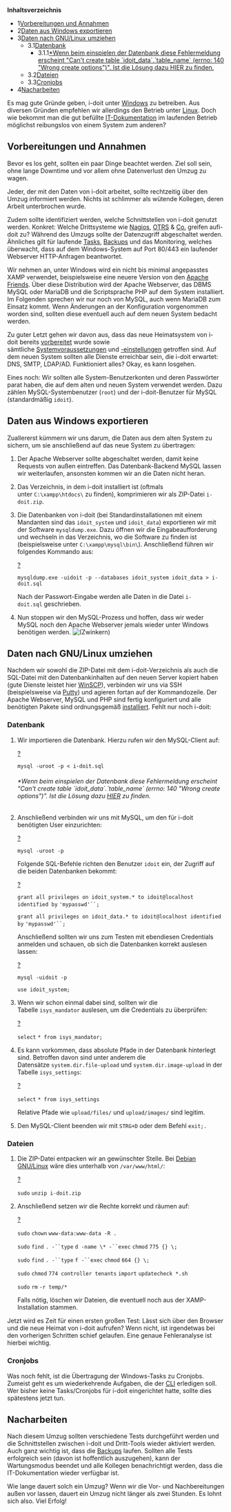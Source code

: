 **Inhaltsverzeichnis**

*   1[Vorbereitungen und Annahmen](#UmzugvonWindowszuLinux-VorbereitungenundAnnahmen)
*   2[Daten aus Windows exportieren](#UmzugvonWindowszuLinux-DatenausWindowsexportieren)
*   3[Daten nach GNU/Linux umziehen](#UmzugvonWindowszuLinux-DatennachGNU/Linuxumziehen)
    *   3.1[Datenbank](#UmzugvonWindowszuLinux-Datenbank)
        *   3.1.1[\*Wenn beim einspielen der Datenbank diese Fehlermeldung erscheint "Can't create table \`idoit\_data\`.\`table\_name\` (errno: 140 "Wrong create options")". Ist die Lösung dazu HIER zu finden.](#UmzugvonWindowszuLinux-*WennbeimeinspielenderDatenbankdieseFehlermeldungerscheint"Can'tcreatetable`idoit_data`.`table_name`(errno:140"Wrongcreateoptions")".IstdieLösungdazuHIERzufinden.)
    *   3.2[Dateien](#UmzugvonWindowszuLinux-Dateien)
    *   3.3[Cronjobs](#UmzugvonWindowszuLinux-Cronjobs)
*   4[Nacharbeiten](#UmzugvonWindowszuLinux-Nacharbeiten)

Es mag gute Gründe geben, i-doit unter [Windows](/display/de/Microsoft+Windows+Server) zu betreiben. Aus diversen Gründen empfehlen wir allerdings den Betrieb unter [Linux](/pages/viewpage.action?pageId=10223831). Doch wie bekommt man die gut befüllte [IT-Dokumentation](/display/de/Glossar#Glossar-IT-Dokumentation) im laufenden Betrieb möglichst reibungslos von einem System zum anderen?

Vorbereitungen und Annahmen
---------------------------

Bevor es los geht, sollten ein paar Dinge beachtet werden. Ziel soll sein, ohne lange Downtime und vor allem ohne Datenverlust den Umzug zu wagen.

Jeder, der mit den Daten von i-doit arbeitet, sollte rechtzeitig über den Umzug informiert werden. Nichts ist schlimmer als wütende Kollegen, deren Arbeit unterbrochen wurde.

Zudem sollte identifiziert werden, welche Schnittstellen von i-doit genutzt werden. Konkret: Welche Drittsysteme wie [Nagios](/display/de/Nagios), [OTRS](/display/de/Service+Desk) & [Co.](/display/de/Daten+konsolidieren) greifen aufi-doit zu? Während des Umzugs sollte der Datenzugriff abgeschaltet werden. Ähnliches gilt für laufende [Tasks](/display/de/CLI), [Backups](/display/de/Daten+sichern+und+wiederherstellen) und das Monitoring, welches überwacht, dass auf dem Windows-System auf Port 80/443 ein laufender Webserver HTTP-Anfragen beantwortet.

Wir nehmen an, unter Windows wird ein nicht bis minimal angepasstes XAMP verwendet, beispielsweise eine neuere Version von den [Apache Friends](https://www.apachefriends.org/). Über diese Distribution wird der Apache Webserver, das DBMS MySQL oder MariaDB und die Scriptsprache PHP auf dem System installiert. Im Folgenden sprechen wir nur noch von MySQL, auch wenn MariaDB zum Einsatz kommt. Wenn Änderungen an der Konfiguration vorgenommen worden sind, sollten diese eventuell auch auf dem neuen System bedacht werden.

Zu guter Letzt gehen wir davon aus, dass das neue Heimatsystem von i-doit bereits [vorbereitet](/display/de/Manuelle+Installation) wurde sowie sämtliche [Systemvoraussetzungen](/display/de/Systemvoraussetzungen) und [\-einstellungen](/display/de/Systemeinstellungen) getroffen sind. Auf dem neuen System sollten alle Dienste erreichbar sein, die i-doit erwartet: DNS, SMTP, LDAP/AD. Funktioniert alles? Okay, es kann losgehen.

Eines noch: Wir sollten alle System-Benutzerkonten und deren Passwörter parat haben, die auf dem alten und neuen System verwendet werden. Dazu zählen MySQL-Systembenutzer (`root`) und der i-doit-Benutzer für MySQL (standardmäßig `idoit`).

Daten aus Windows exportieren
-----------------------------

Zuallererst kümmern wir uns darum, die Daten aus dem alten System zu sichern, um sie anschließend auf das neue System zu übertragen:

1.  Der Apache Webserver sollte abgeschaltet werden, damit keine Requests von außen eintreffen. Das Datenbank-Backend MySQL lassen wir weiterlaufen, ansonsten kommen wir an die Daten nicht heran.
2.  Das Verzeichnis, in dem i-doit installiert ist (oftmals unter `C:\xampp\htdocs\` zu finden), komprimieren wir als ZIP-Datei `i-doit.zip`.
3.  Die Datenbanken von i-doit (bei Standardinstallationen mit einem Mandanten sind das `idoit_system` und `idoit_data`) exportieren wir mit der Software `mysqldump.exe`. Dazu öffnen wir die Eingabeaufforderung und wechseln in das Verzeichnis, wo die Software zu finden ist (beispielsweise unter `C:\xampp\mysql\bin\`). Anschließend führen wir folgendes Kommando aus:
    
    [?](#)
    
    `mysqldump.exe -uidoit -p --databases idoit_system idoit_data > i-doit.sql`
    
    Nach der Passwort-Eingabe werden alle Daten in die Datei `i-doit.sql` geschrieben.
    
4.  Nun stoppen wir den MySQL-Prozess und hoffen, dass wir weder MySQL noch den Apache Webserver jemals wieder unter Windows benötigen werden. ![(Zwinkern)](/s/-28jgoa/8803/xi7l17/_/images/icons/emoticons/wink.svg)

Daten nach GNU/Linux umziehen
-----------------------------

Nachdem wir sowohl die ZIP-Datei mit dem i-doit-Verzeichnis als auch die SQL-Datei mit den Datenbankinhalten auf den neuen Server kopiert haben (gute Dienste leistet hier [WinSCP](http://winscp.net/eng/docs/lang:de)), verbinden wir uns via SSH (beispielsweise via [Putty](http://www.putty.org/)) und agieren fortan auf der Kommandozeile. Der Apache Webserver, MySQL und PHP sind fertig konfiguriert und alle benötigten Pakete sind ordnungsgemäß [installiert](/display/de/Installation). Fehlt nur noch i-doit:

### Datenbank

1.  Wir importieren die Datenbank. Hierzu rufen wir den MySQL-Client auf:
    
    [?](#)
    
    `mysql -uroot -p < i-doit.sql`
    
    ###### \*Wenn beim einspielen der Datenbank diese Fehlermeldung erscheint "Can't create table \`idoit\_data\`.\`table\_name\` (errno: 140 "Wrong create options")". Ist die Lösung dazu [HIER](https://kb.i-doit.com/pages/viewpage.action?pageId=97288438) zu finden.
    
      
    
2.  Anschließend verbinden wir uns mit MySQL, um den für i-doit benötigten User einzurichten:
    
    [?](#)
    
    `mysql -uroot -p`
    
    Folgende SQL-Befehle richten den Benutzer `idoit` ein, der Zugriff auf die beiden Datenbanken bekommt: 
    
    [?](#)
    
    `grant all privileges on idoit_system.* to idoit@localhost identified by` `'mypasswd'``;  `
    
    `grant all privileges on idoit_data.* to idoit@localhost identified by` `'mypasswd'``;`
    
    Anschließend sollten wir uns zum Testen mit ebendiesen Credentials anmelden und schauen, ob sich die Datenbanken korrekt auslesen lassen:
    
    [?](#)
    
    `mysql -uidoit -p`
    
    `use idoit_system;`
    
3.  Wenn wir schon einmal dabei sind, sollten wir die Tabelle `isys_mandator` auslesen, um die Credentials zu überprüfen:
    
    [?](#)
    
    `select` `* from isys_mandator;`
    
4.  Es kann vorkommen, dass absolute Pfade in der Datenbank hinterlegt sind. Betroffen davon sind unter anderem die Datensätze `system.dir.file-upload` und `system.dir.image-upload` in der Tabelle `isys_settings`:
    
    [?](#)
    
    `select` `* from isys_settings`
    
    Relative Pfade wie `upload/files/` und `upload/images/` sind legitim.
    
5.  Den MySQL-Client beenden wir mit `STRG+D` oder dem Befehl `exit;.`

### Dateien

1.  Die ZIP-Datei entpacken wir an gewünschter Stelle. Bei [Debian GNU/Linux](/pages/viewpage.action?pageId=10223831) wäre dies unterhalb von `/var/www/html/`: 
    
    [?](#)
    
    `sudo` `unzip i-doit.zip`
    
2.  Anschließend setzen wir die Rechte korrekt und räumen auf:
    
    [?](#)
    
    `sudo` `chown` `www-data:www-data -R .`
    
    `sudo` `find` `. -``type` `d -name \* -``exec` `chmod` `775 {} \;`
    
    `sudo` `find` `. -``type` `f -``exec` `chmod` `664 {} \;`
    
    `sudo` `chmod` `774 controller tenants` `import` `updatecheck *.sh`
    
    `sudo` `rm` `-r temp/*`
    
    Falls nötig, löschen wir Dateien, die eventuell noch aus der XAMP-Installation stammen.
    

Jetzt wird es Zeit für einen ersten großen Test: Lässt sich über den Browser und die neue Heimat von i-doit aufrufen? Wenn nicht, ist irgendetwas bei den vorherigen Schritten schief gelaufen. Eine genaue Fehleranalyse ist hierbei wichtig.

### Cronjobs

Was noch fehlt, ist die Übertragung der Windows-Tasks zu Cronjobs. Zumeist geht es um wiederkehrende Aufgaben, die der [CLI](/display/de/CLI) erledigen soll. Wer bisher keine Tasks/Cronjobs für i-doit eingerichtet hatte, sollte dies spätestens jetzt tun.

Nacharbeiten
------------

Nach diesem Umzug sollten verschiedene Tests durchgeführt werden und die Schnittstellen zwischen i-doit und Dritt-Tools wieder aktiviert werden. Auch ganz wichtig ist, dass die [Backups](/display/de/Daten+sichern+und+wiederherstellen) laufen. Sollten alle Tests erfolgreich sein (davon ist hoffentlich auszugehen), kann der Wartungsmodus beendet und alle Kollegen benachrichtigt werden, dass die IT-Dokumentation wieder verfügbar ist.

Wie lange dauert solch ein Umzug? Wenn wir die Vor- und Nachbereitungen außen vor lassen, dauert ein Umzug nicht länger als zwei Stunden. Es lohnt sich also. Viel Erfolg!
